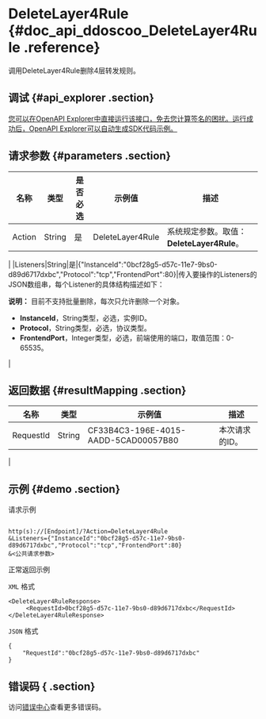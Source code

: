 # DeleteLayer4Rule {#doc_api_ddoscoo_DeleteLayer4Rule .reference}

调用DeleteLayer4Rule删除4层转发规则。

## 调试 {#api_explorer .section}

[您可以在OpenAPI Explorer中直接运行该接口，免去您计算签名的困扰。运行成功后，OpenAPI Explorer可以自动生成SDK代码示例。](https://api.aliyun.com/#product=ddoscoo&api=DeleteLayer4Rule&type=RPC&version=2017-12-28)

## 请求参数 {#parameters .section}

|名称|类型|是否必选|示例值|描述|
|--|--|----|---|--|
|Action|String|是|DeleteLayer4Rule|系统规定参数。取值：**DeleteLayer4Rule**。

 |
|Listeners|String|是|\{"InstanceId":"0bcf28g5-d57c-11e7-9bs0-d89d6717dxbc","Protocol":"tcp","FrontendPort":80\}|传入要操作的Listeners的JSON数组串，每个Listener的具体结构描述如下：

 **说明：** 目前不支持批量删除，每次只允许删除一个对象。

 -   **InstanceId**，String类型，必选，实例ID。
-   **Protocol**，String类型，必选，协议类型。
-   **FrontendPort**，Integer类型，必选，前端使用的端口，取值范围：0-65535。

 |

## 返回数据 {#resultMapping .section}

|名称|类型|示例值|描述|
|--|--|---|--|
|RequestId|String|CF33B4C3-196E-4015-AADD-5CAD00057B80|本次请求的ID。

 |

## 示例 {#demo .section}

请求示例

``` {#request_demo}

http(s)://[Endpoint]/?Action=DeleteLayer4Rule
&Listeners={"InstanceId":"0bcf28g5-d57c-11e7-9bs0-d89d6717dxbc","Protocol":"tcp","FrontendPort":80}
&<公共请求参数>

```

正常返回示例

`XML` 格式

``` {#xml_return_success_demo}
<DeleteLayer4RuleResponse>
     <RequestId>0bcf28g5-d57c-11e7-9bs0-d89d6717dxbc</RequestId>
</DeleteLayer4RuleResponse>
```

`JSON` 格式

``` {#json_return_success_demo}
{
	"RequestId":"0bcf28g5-d57c-11e7-9bs0-d89d6717dxbc"
}
```

## 错误码 { .section}

访问[错误中心](https://error-center.aliyun.com/status/product/ddoscoo)查看更多错误码。

